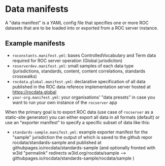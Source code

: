 Data manifests
==============
A "data manifest" is a YAML config file that specifies one or more ROC datasets
that are to be loaded into or exported from a ROC server instance.


Example manifests
-----------------
- `roconstants.manifest.yml`: bases ControlledVocabulary and Term data required
  for ROC server operation (Global jurisdiciton)
- `reserverdev.manifest.yml`: small samples of each data type (jurisdictions,
  standards, content, content correlations, standards crosswalks)
- `rocdata.global.manifest.yml`: declarative specification of all data published
  in the ROC data referece implementation server hosted at https://rocdata.global 
- `your-org.manifest.yml`: your organisations' "data presets" in case you want
  to run your own instance of the `rocserver` app


When the primary goal is to export ROC data (use case of `rocserver` as a
static-site generator) you can either export all data in all formats (default)
or use an "exporter manifest" to specify a specific subset of data like this:

- `standards-sample.manifest.yml`: example exporter manifest for the "sample"
  jurisdiction the output of which is saved to the github repor rocdata/standards-sample
  and published at githubpages.io/rocdata/standards-sample 
  (and optionally fronted with w3id "permalink" redirects
  w3id.org/rocdata/sample --> githubpages.io/rocdata/standards-sample/rocdata/sample )



